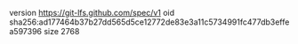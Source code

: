 version https://git-lfs.github.com/spec/v1
oid sha256:ad177464b37b27dd565d5ce12772de83e3a11c5734991fc477db3effea597396
size 2768
